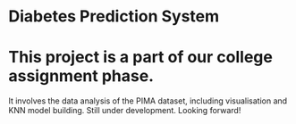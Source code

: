 # Diabetes Prediction System

# This project is a part of our college assignment phase. 
It involves the data analysis of the PIMA dataset, including visualisation and KNN model building. Still under development. Looking forward!
